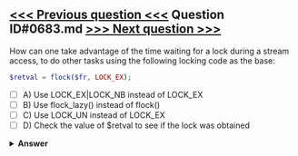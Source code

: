 [<<< Previous question <<<](0682.md)   Question ID#0683.md   [>>> Next question >>>](0684.md)
---

How can one take advantage of the time waiting for a lock during a stream access, to do other tasks using the following locking code as the base:

```php
$retval = flock($fr, LOCK_EX);
```

- [ ] A) Use LOCK_EX|LOCK_NB instead of LOCK_EX
- [ ] B) Use flock_lazy() instead of flock()
- [ ] C) Use LOCK_UN instead of LOCK_EX
- [ ] D) Check the value of $retval to see if the lock was obtained

<details><summary><b>Answer</b></summary>
<p>
  Answer: <strong>A</strong>
</p>
</details>
